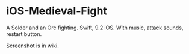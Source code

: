 # iOS-Medieval-Fight
A Solder and an Orc fighting. Swift, 9.2 iOS.
With music, attack sounds, restart button. 

Screenshot is in wiki. 
